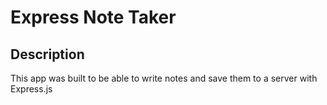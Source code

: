 # Express Note Taker

## Description
This app was built to be able to write notes and save them to a server with Express.js